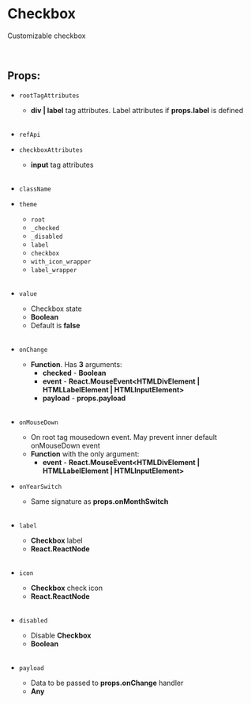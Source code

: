# Checkbox

Customizable checkbox<br />

<br />

## Props:

- `rootTagAttributes`
    - **div | label** tag attributes. Label attributes if **props.label** is defined<br /><br />

- `refApi`

- `checkboxAttributes`
    - **input** tag attributes<br /><br />

- `className`

- `theme`
    - `root`
    - `_checked`
    - `_disabled`
    - `label`
    - `checkbox`
    - `with_icon_wrapper`
    - `label_wrapper`<br /><br />

- `value`
    - Checkbox state
    - **Boolean**
    - Default is **false**<br /><br />

- `onChange`
    - **Function**. Has **3** arguments:
        - **checked** - **Boolean**
        - **event** - **React.MouseEvent<HTMLDivElement | HTMLLabelElement | HTMLInputElement>**
        - **payload** - **props.payload**<br /><br />

- `onMouseDown`
    - On root tag mousedown event. May prevent inner default onMouseDown event
    - **Function** with the only argument:
        -   **event** - **React.MouseEvent<HTMLDivElement | HTMLLabelElement | HTMLInputElement>**

- `onYearSwitch`
    - Same signature as **props.onMonthSwitch**<br /><br />

- `label`
    - **Checkbox** label
    - **React.ReactNode**<br /><br />

- `icon`
    - **Checkbox** check icon
    - **React.ReactNode**<br /><br />

- `disabled`
    - Disable **Checkbox**
    - **Boolean**<br /><br />

- `payload`
    - Data to be passed to **props.onChange** handler
    - **Any**